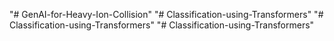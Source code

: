 "# GenAI-for-Heavy-Ion-Collision" 
"# Classification-using-Transformers" 
"# Classification-using-Transformers" 
"# Classification-using-Transformers" 
